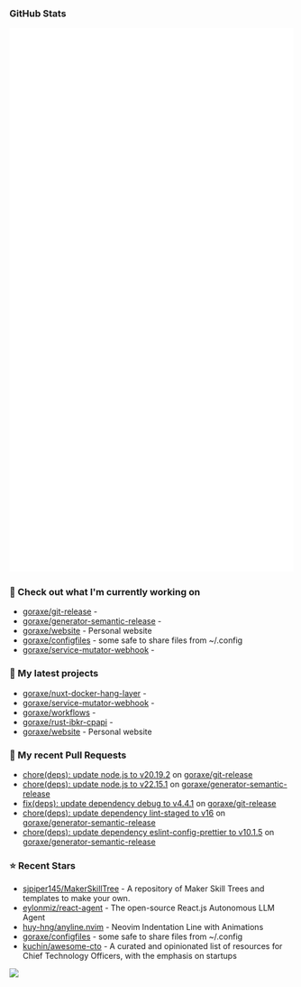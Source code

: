 
### GitHub Stats

<p align="left"><img src="https://raw.githubusercontent.com/goraxe/goraxe/main/github-metrics.svg" /></p>

### 👷 Check out what I'm currently working on

- [goraxe/git-release](https://github.com/goraxe/git-release) - 
- [goraxe/generator-semantic-release](https://github.com/goraxe/generator-semantic-release) - 
- [goraxe/website](https://github.com/goraxe/website) - Personal website
- [goraxe/configfiles](https://github.com/goraxe/configfiles) - some safe to share files from ~/.config 
- [goraxe/service-mutator-webhook](https://github.com/goraxe/service-mutator-webhook) - 
### 🌱 My latest projects

- [goraxe/nuxt-docker-hang-layer](https://github.com/goraxe/nuxt-docker-hang-layer) - 
- [goraxe/service-mutator-webhook](https://github.com/goraxe/service-mutator-webhook) - 
- [goraxe/workflows](https://github.com/goraxe/workflows) - 
- [goraxe/rust-ibkr-cpapi](https://github.com/goraxe/rust-ibkr-cpapi) - 
- [goraxe/website](https://github.com/goraxe/website) - Personal website
### 🔨 My recent Pull Requests

- [chore(deps): update node.js to v20.19.2](https://github.com/goraxe/git-release/pull/129) on [goraxe/git-release](https://github.com/goraxe/git-release)
- [chore(deps): update node.js to v22.15.1](https://github.com/goraxe/generator-semantic-release/pull/213) on [goraxe/generator-semantic-release](https://github.com/goraxe/generator-semantic-release)
- [fix(deps): update dependency debug to v4.4.1](https://github.com/goraxe/git-release/pull/128) on [goraxe/git-release](https://github.com/goraxe/git-release)
- [chore(deps): update dependency lint-staged to v16](https://github.com/goraxe/generator-semantic-release/pull/212) on [goraxe/generator-semantic-release](https://github.com/goraxe/generator-semantic-release)
- [chore(deps): update dependency eslint-config-prettier to v10.1.5](https://github.com/goraxe/generator-semantic-release/pull/211) on [goraxe/generator-semantic-release](https://github.com/goraxe/generator-semantic-release)
### ⭐ Recent Stars

- [sjpiper145/MakerSkillTree](https://github.com/sjpiper145/MakerSkillTree) - A repository of Maker Skill Trees and templates to make your own.  
- [eylonmiz/react-agent](https://github.com/eylonmiz/react-agent) - The open-source React.js Autonomous LLM Agent
- [huy-hng/anyline.nvim](https://github.com/huy-hng/anyline.nvim) - Neovim Indentation Line with Animations
- [goraxe/configfiles](https://github.com/goraxe/configfiles) - some safe to share files from ~/.config 
- [kuchin/awesome-cto](https://github.com/kuchin/awesome-cto) - A curated and opinionated list of resources for Chief Technology Officers, with the emphasis on startups

![](https://komarev.com/ghpvc/?username=goraxe)
